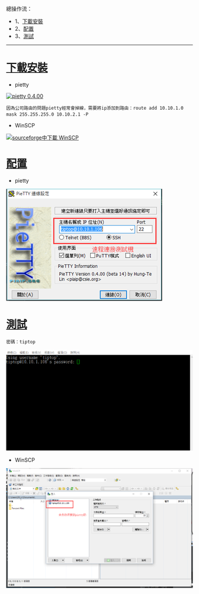 總操作流：
- 1、[下載安裝](#gbl-01)
- 2、[配置](#gbl-02)
- 3、[測試](#gbl-03)

***

#  <a name="gbl-01" href="#" >下載安裝</a>

-  pietty

[![](https://img.shields.io/badge/pietty-0.4.00-green.svg "pietty 0.4.00")](https://pan.baidu.com/s/1Zh2SmCSamdwBqemShYmIWg)

`因為公司路由的問題pietty經常會掉線，需要將ip添加到路由：route add 10.10.1.0 mask 255.255.255.0 10.10.2.1 -P`

- WinSCP

[![](https://img.shields.io/badge/sourceforge中下載-WinSCP-red.svg "sourceforge中下載 WinSCP")](https://sourceforge.net/projects/winscp/)


# <a name="gbl-02" href="#" >配置</a>

-  pietty

![](image/2-1.png)


# <a name="gbl-03" href="#" >測試</a>

```
密碼：tiptop
```

![](image/2-2.gif)


- WinSCP

![](image/2-3.png)